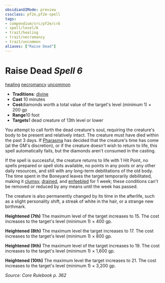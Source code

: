 ```yaml
---
obsidianUIMode: preview
cssclass: pf2e,pf2e-spell
tags:
- compendium/src/pf2e/crb
- spell/level/6
- trait/healing
- trait/necromancy
- trait/uncommon
aliases: ["Raise Dead"]
---
```

# Raise Dead *Spell 6*   
[healing](/rules/traits/healing.md)  [necromancy](/rules/traits/necromancy.md)  [uncommon](/rules/traits/uncommon.md)  

- **Traditions**: [divine](/rules/traits/divine.md)
- **Cast** 10 minutes 
- **Cost**diamonds worth a total value of the target's level (minimum 1) × 200 gp
- **Range**10 foot
- **Targets**1 dead creature of 13th level or lower

You attempt to call forth the dead creature's soul, requiring the creature's body to be present and relatively intact. The creature must have died within the past 3 days. If [Pharasma](/compendium/setting/deities/pharasma.md) has decided that the creature's time has come (at the GM's discretion), or if the creature doesn't wish to return to life, this spell automatically fails, but the diamonds aren't consumed in the casting.

If the spell is successful, the creature returns to life with 1 Hit Point, no spells prepared or spell slots available, no points in any pools or any other daily resources, and still with any long-term debilitations of the old body. The time spent in the Boneyard leaves the target temporarily debilitated, making it [clumsy](/rules/conditions.md#Clumsy), [drained](/rules/conditions.md#Drained), and [enfeebled](/rules/conditions.md#Enfeebled) for 1 week; these conditions can't be removed or reduced by any means until the week has passed.

The creature is also permanently changed by its time in the afterlife, such as a slight personality shift, a streak of white in the hair, or a strange new birthmark.

**Heightened (7th)** The maximum level of the target increases to 15. The cost increases to the target's level (minimum 1) × 400 gp.

**Heightened (8th)** The maximum level the target increases to 17. The cost increases to the target's level (minimum 1) × 800 gp.

**Heightened (9th)** The maximum level of the target increases to 19. The cost increases to the target's level (minimum 1) × 1,600 gp.

**Heightened (10th)** The maximum level the target increases to 21. The cost increases to the target's level (minimum 1) × 3,200 gp.

*Source: Core Rulebook p. 362*